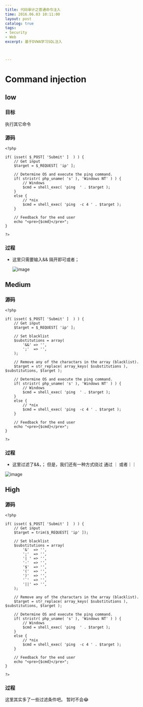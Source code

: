 ```yaml
---
title: 代码审计之普通命令注入
time: 2016.06.03 10:11:00
layout: post
catalog: true
tags:
- Security
- Web
excerpt: 基于DVWA学习SQL注入
    


---
```


# Command injection

## low

### 目标
执行其它命令

### 源码
	<?php 

	if( isset( $_POST[ 'Submit' ]  ) ) { 
		// Get input 
		$target = $_REQUEST[ 'ip' ]; 
	
		// Determine OS and execute the ping command. 
		if( stristr( php_uname( 's' ), 'Windows NT' ) ) { 
	    	// Windows 
	    	$cmd = shell_exec( 'ping  ' . $target ); 
		} 
		else { 
	    	// *nix 
	    	$cmd = shell_exec( 'ping  -c 4 ' . $target ); 
		} 
	
		// Feedback for the end user 
		echo "<pre>{$cmd}</pre>"; 
	} 
	
	?> 


### 过程

-  这里只需要输入&& 隔开即可或者；

   ![image](http://moxiaoxi.club/img/post/DVWA/9.png)


## Medium

### 源码


	<?php 

	if( isset( $_POST[ 'Submit' ]  ) ) { 
		// Get input 
		$target = $_REQUEST[ 'ip' ]; 
	
		// Set blacklist 
		$substitutions = array( 
	    	'&&' => '', 
	    	';'  => '', 
		); 
	
		// Remove any of the charactars in the array (blacklist). 
		$target = str_replace( array_keys( $substitutions ), $substitutions, $target );
	
		// Determine OS and execute the ping command. 
		if( stristr( php_uname( 's' ), 'Windows NT' ) ) { 
	    	// Windows 
	    	$cmd = shell_exec( 'ping  ' . $target ); 
		} 
		else { 
	    	// *nix 
	    	$cmd = shell_exec( 'ping  -c 4 ' . $target ); 
		} 
	
		// Feedback for the end user 
		echo "<pre>{$cmd}</pre>"; 
	} 
	
	?> 

### 	过程

- 这里过滤了&&，；  但是，我们还有一种方式绕过 通过 ｜ 或者｜｜

![image](moxiaoxi.club/img/post/DVWA/10.png)

## High

### 源码


	<?php 

	if( isset( $_POST[ 'Submit' ]  ) ) { 
		// Get input 
		$target = trim($_REQUEST[ 'ip' ]); 
	
		// Set blacklist 
		$substitutions = array( 
	    	'&'  => '', 
	    	';'  => '', 
	    	'| ' => '', 
	    	'-'  => '', 
	    	'$'  => '', 
	    	'('  => '', 
	    	')'  => '', 
	    	'`'  => '', 
	    	'||' => '', 
		); 
	
		// Remove any of the charactars in the array (blacklist). 
		$target = str_replace( array_keys( $substitutions ), 	$substitutions, $target ); 
	
		// Determine OS and execute the ping command. 
		if( stristr( php_uname( 's' ), 'Windows NT' ) ) { 
	    	// Windows 
	    	$cmd = shell_exec( 'ping  ' . $target ); 
		} 
		else { 
	    	// *nix 
	    	$cmd = shell_exec( 'ping  -c 4 ' . $target ); 
		} 
	
		// Feedback for the end user 
		echo "<pre>{$cmd}</pre>"; 
	} 
	
	?> 


### 过程

这里其实多了一些过滤条件吧。
暂时不会😂

